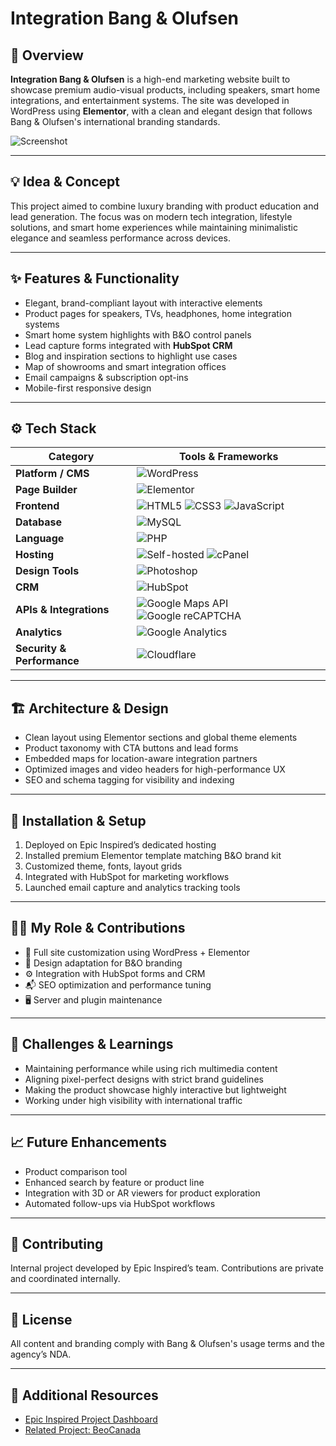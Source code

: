 # **Integration Bang & Olufsen**  

## 🧭 Overview  
**Integration Bang & Olufsen** is a high-end marketing website built to showcase premium audio-visual products, including speakers, smart home integrations, and entertainment systems. The site was developed in WordPress using **Elementor**, with a clean and elegant design that follows Bang & Olufsen's international branding standards.

![Screenshot](./assets/1.png)

---

## 💡 Idea & Concept  
This project aimed to combine luxury branding with product education and lead generation. The focus was on modern tech integration, lifestyle solutions, and smart home experiences while maintaining minimalistic elegance and seamless performance across devices.

---

## ✨ Features & Functionality  
- Elegant, brand-compliant layout with interactive elements  
- Product pages for speakers, TVs, headphones, home integration systems  
- Smart home system highlights with B&O control panels  
- Lead capture forms integrated with **HubSpot CRM**  
- Blog and inspiration sections to highlight use cases  
- Map of showrooms and smart integration offices  
- Email campaigns & subscription opt-ins  
- Mobile-first responsive design  

---

## ⚙️ Tech Stack  
| **Category**              | **Tools & Frameworks** |
|---------------------------|------------------------|
| **Platform / CMS**        | ![WordPress](https://img.shields.io/badge/WordPress-21759B?style=for-the-badge&logo=wordpress&logoColor=white) |
| **Page Builder**          | ![Elementor](https://img.shields.io/badge/Elementor-92003B?style=for-the-badge&logo=elementor&logoColor=white) |
| **Frontend**              | ![HTML5](https://img.shields.io/badge/HTML5-E34F26?style=for-the-badge&logo=html5&logoColor=white) ![CSS3](https://img.shields.io/badge/CSS3-1572B6?style=for-the-badge&logo=css3&logoColor=white) ![JavaScript](https://img.shields.io/badge/JavaScript-F7DF1E?style=for-the-badge&logo=javascript&logoColor=black) |
| **Database**              | ![MySQL](https://img.shields.io/badge/MySQL-4479A1?style=for-the-badge&logo=mysql&logoColor=white) |
| **Language**              | ![PHP](https://img.shields.io/badge/PHP-777BB4?style=for-the-badge&logo=php&logoColor=white) |
| **Hosting**               | ![Self-hosted](https://img.shields.io/badge/Self--Hosted-000000?style=for-the-badge&logo=serverfault&logoColor=white) ![cPanel](https://img.shields.io/badge/cPanel-FF6C2C?style=for-the-badge&logo=cpanel&logoColor=white) |
| **Design Tools**          | ![Photoshop](https://img.shields.io/badge/Adobe%20Photoshop-31A8FF?style=for-the-badge&logo=adobephotoshop&logoColor=white) |
| **CRM** | ![HubSpot](https://img.shields.io/badge/HubSpot-FF7A59?style=for-the-badge&logo=hubspot&logoColor=white) |
| **APIs & Integrations**   | ![Google Maps API](https://img.shields.io/badge/Google%20Maps%20API-4285F4?style=for-the-badge&logo=googlemaps&logoColor=white) ![Google reCAPTCHA](https://img.shields.io/badge/Google%20reCAPTCHA-4285F4?style=for-the-badge&logo=google&logoColor=white) |
| **Analytics**             | ![Google Analytics](https://img.shields.io/badge/Analytics-e37400?logo=googleanalytics&logoColor=white&style=for-the-badge) |
| **Security & Performance**| ![Cloudflare](https://img.shields.io/badge/Cloudflare-F38020?logo=cloudflare&logoColor=white&style=for-the-badge) |

---

## 🏗 Architecture & Design  
- Clean layout using Elementor sections and global theme elements  
- Product taxonomy with CTA buttons and lead forms  
- Embedded maps for location-aware integration partners  
- Optimized images and video headers for high-performance UX  
- SEO and schema tagging for visibility and indexing  

---

## 🚀 Installation & Setup  
1. Deployed on Epic Inspired’s dedicated hosting  
2. Installed premium Elementor template matching B&O brand kit  
3. Customized theme, fonts, layout grids  
4. Integrated with HubSpot for marketing workflows  
5. Launched email capture and analytics tracking tools  

---

## 🧑‍💻 My Role & Contributions  
- 🎯 Full site customization using WordPress + Elementor  
- 🧠 Design adaptation for B&O branding  
- ⚙️ Integration with HubSpot forms and CRM  
- 📬 SEO optimization and performance tuning  
- 🖥️ Server and plugin maintenance  

---

## 🧗 Challenges & Learnings  
- Maintaining performance while using rich multimedia content  
- Aligning pixel-perfect designs with strict brand guidelines  
- Making the product showcase highly interactive but lightweight  
- Working under high visibility with international traffic  

---

## 📈 Future Enhancements  
- Product comparison tool  
- Enhanced search by feature or product line  
- Integration with 3D or AR viewers for product exploration  
- Automated follow-ups via HubSpot workflows  

---

## 🤝 Contributing  
Internal project developed by Epic Inspired’s team. Contributions are private and coordinated internally.

---

## 🪪 License  
All content and branding comply with Bang & Olufsen's usage terms and the agency’s NDA.

---

## 🔗 Additional Resources  
- [Epic Inspired Project Dashboard](../GitHubDashboard.md)  
- [Related Project: BeoCanada](../BeoCanada.md)  
